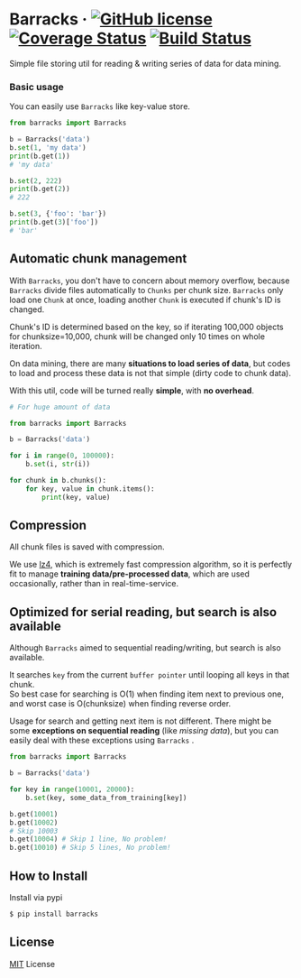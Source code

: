 # Barracks &middot; [![GitHub license](https://img.shields.io/badge/license-MIT-blue.svg)](https://github.com/Prev/barracks/blob/master/LICENSE) [![Coverage Status](https://coveralls.io/repos/github/Prev/barracks/badge.svg)](https://coveralls.io/github/Prev/barracks)  [![Build Status](https://travis-ci.org/Prev/barracks.svg)](https://travis-ci.org/Prev/barracks)

Simple file storing util for reading & writing series of data for data mining.


### Basic usage

You can easily use `Barracks` like key-value store.

```python
from barracks import Barracks

b = Barracks('data')
b.set(1, 'my data')
print(b.get(1))
# 'my data'

b.set(2, 222)
print(b.get(2))
# 222

b.set(3, {'foo': 'bar'})
print(b.get(3)['foo'])
# 'bar'

```

## Automatic chunk management

With `Barracks`, you don't have to concern about memory overflow,
because `Barracks` divide files automatically to `Chunks` per chunk size.
`Barracks` only load one `Chunk` at once, loading another `Chunk` is executed if chunk's ID is changed.

Chunk's ID is determined based on the key,
so if iterating 100,000 objects for chunksize=10,000,
chunk will be changed only 10 times on whole iteration.


On data mining, there are many **situations to load series of data**,
but codes to load and process these data is not that simple (dirty code to chunk data).

With this util, code will be turned really **simple**, with **no overhead**.


```python
# For huge amount of data

from barracks import Barracks

b = Barracks('data')

for i in range(0, 100000):
	b.set(i, str(i))

for chunk in b.chunks():
	for key, value in chunk.items():
		print(key, value)
```


## Compression

All chunk files is saved with compression.

We use [lz4](https://github.com/lz4/lz4), which is extremely fast compression algorithm,
so it is perfectly fit to manage **training data/pre-processed data**, which are used occasionally,
rather than in real-time-service.


## Optimized for serial reading, but search is also available

Although `Barracks` aimed to sequential reading/writing,
but search is also available.

It searches `key` from the current `buffer pointer` until looping all keys in that chunk.  
So best case for searching is O(1) when finding item next to previous one,
and worst case is O(chunksize) when finding reverse order.  

Usage for search and getting next item is not different.
There might be some **exceptions on sequential reading** (like *missing data*),
but you can easily deal with these exceptions using `Barracks` .

```python
from barracks import Barracks

b = Barracks('data')

for key in range(10001, 20000):
	b.set(key, some_data_from_training[key])

b.get(10001)
b.get(10002)
# Skip 10003
b.get(10004) # Skip 1 line, No problem!
b.get(10010) # Skip 5 lines, No problem!
```

## How to Install

Install via pypi

```bash
$ pip install barracks
```

## License

[MIT](https://github.com/Prev/barracks/blob/master/LICENSE) License